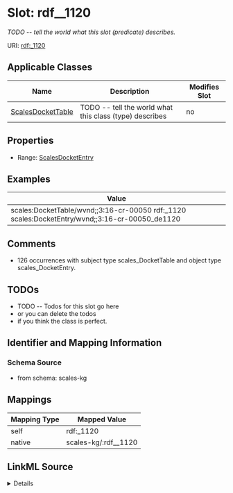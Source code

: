 

# Slot: rdf__1120


_TODO -- tell the world what this slot (predicate) describes._





URI: [rdf:_1120](http://www.w3.org/1999/02/22-rdf-syntax-ns#_1120)



<!-- no inheritance hierarchy -->





## Applicable Classes

| Name | Description | Modifies Slot |
| --- | --- | --- |
| [ScalesDocketTable](../classes/ScalesDocketTable.md) | TODO -- tell the world what this class (type) describes |  no  |







## Properties

* Range: [ScalesDocketEntry](../classes/ScalesDocketEntry.md)






## Examples

| Value |
| --- |
| scales:DocketTable/wvnd;;3:16-cr-00050 rdf:_1120 scales:DocketEntry/wvnd;;3:16-cr-00050_de1120 |

## Comments

* 126 occurrences with subject type scales_DocketTable and object type scales_DocketEntry.

## TODOs

* TODO -- Todos for this slot go here
* or you can delete the todos
* if you think the class is perfect.

## Identifier and Mapping Information







### Schema Source


* from schema: scales-kg




## Mappings

| Mapping Type | Mapped Value |
| ---  | ---  |
| self | rdf:_1120 |
| native | scales-kg/:rdf__1120 |




## LinkML Source

<details>
```yaml
name: rdf__1120
description: TODO -- tell the world what this slot (predicate) describes.
todos:
- TODO -- Todos for this slot go here
- or you can delete the todos
- if you think the class is perfect.
comments:
- 126 occurrences with subject type scales_DocketTable and object type scales_DocketEntry.
examples:
- value: scales:DocketTable/wvnd;;3:16-cr-00050 rdf:_1120 scales:DocketEntry/wvnd;;3:16-cr-00050_de1120
from_schema: scales-kg
rank: 1000
slot_uri: rdf:_1120
alias: rdf__1120
domain_of:
- scales_DocketTable
range: scales_DocketEntry

```
</details>